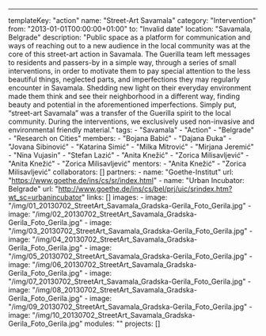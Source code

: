 ---
  templateKey: "action"
  name: "Street-Art Savamala"
  category: "Intervention"
  from: "2013-01-01T00:00:00+01:00"
  to: "Invalid date"
  location: "Savamala, Belgrade"
  description: "Public space as a platform for communication and ways of reaching out to a new audience in the local community was at the core of this street-art action in Savamala. The Guerilla team left messages to residents and passers-by in a simple way, through a series of small interventions, in order to motivate them to pay special attention to the less beautiful things, neglected parts, and imperfections they may regularly encounter in Savamala. Shedding new light on their everyday environment made them think and see their neighborhood in a different way, finding beauty and potential in the aforementioned imperfections. Simply put, “street-art Savamala” was a transfer of the Guerilla spirit to the local community. During the interventions, we exclusively used non-invasive and environmental friendly material."
  tags: 
    - "Savamala"
    - "Action"
    - "Belgrade"
    - "Research on Cities"
  members: 
    - "Bojana Babić"
    - "Dajana Đuka"
    - "Jovana Sibinović"
    - "Katarina Simić"
    - "Milka Mitrović"
    - "Mirjana Jeremić"
    - "Nina Vujasin"
    - "Stefan Lazić"
    - "Anita Knežić"
    - "Zorica Milisavljević"
    - "Anita Knežić"
    - "Zorica Milisavljević"
  mentors: 
    - "Anita Knežić"
    - "Zorica Milisavljević"
  collaborators: []
  partners: 
    - 
      name: "Goethe-Institut"
      url: "https://www.goethe.de/ins/cs/sr/index.html"
    - 
      name: "Urban Incubator: Belgrade"
      url: "http://www.goethe.de/ins/cs/bel/prj/uic/srindex.htm?wt_sc=urbanincubator"
  links: []
  images: 
    - 
      image: "/img/01_20130702_StreetArt_Savamala_Gradska-Gerila_Foto_Gerila.jpg"
    - 
      image: "/img/02_20130702_StreetArt_Savamala_Gradska-Gerila_Foto_Gerila.jpg"
    - 
      image: "/img/03_20130702_StreetArt_Savamala_Gradska-Gerila_Foto_Gerila.jpg"
    - 
      image: "/img/04_20130702_StreetArt_Savamala_Gradska-Gerila_Foto_Gerila.jpg"
    - 
      image: "/img/05_20130702_StreetArt_Savamala_Gradska-Gerila_Foto_Gerila.jpg"
    - 
      image: "/img/06_20130702_StreetArt_Savamala_Gradska-Gerila_Foto_Gerila.jpg"
    - 
      image: "/img/07_20130702_StreetArt_Savamala_Gradska-Gerila_Foto_Gerila.jpg"
    - 
      image: "/img/08_20130702_StreetArt_Savamala_Gradska-Gerila_Foto_Gerila.jpg"
    - 
      image: "/img/09_20130702_StreetArt_Savamala_Gradska-Gerila_Foto_Gerila.jpg"
    - 
      image: "/img/10_20130702_StreetArt_Savamala_Gradska-Gerila_Foto_Gerila.jpg"
  modules: ""
  projects: []
